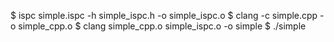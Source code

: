 $ ispc simple.ispc -h simple_ispc.h -o simple_ispc.o
$ clang -c simple.cpp  -o simple_cpp.o
$ clang simple_cpp.o simple_ispc.o  -o simple
$ ./simple
